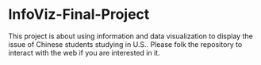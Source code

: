 # InfoViz-Final-Project
This project is about using information and data visualization to display the issue of Chinese students studying in U.S..
Please folk the repository to interact with the web if you are interested in it.

